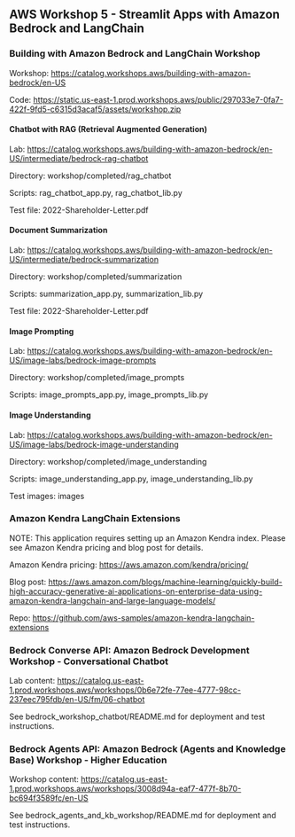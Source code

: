 ## AWS Workshop 5 - Streamlit Apps with Amazon Bedrock and LangChain

### Building with Amazon Bedrock and LangChain Workshop

Workshop: https://catalog.workshops.aws/building-with-amazon-bedrock/en-US

Code: https://static.us-east-1.prod.workshops.aws/public/297033e7-0fa7-422f-9fd5-c6315d3acaf5/assets/workshop.zip

#### Chatbot with RAG (Retrieval Augmented Generation)

Lab: https://catalog.workshops.aws/building-with-amazon-bedrock/en-US/intermediate/bedrock-rag-chatbot

Directory: workshop/completed/rag_chatbot

Scripts: rag_chatbot_app.py, rag_chatbot_lib.py

Test file: 2022-Shareholder-Letter.pdf

#### Document Summarization

Lab: https://catalog.workshops.aws/building-with-amazon-bedrock/en-US/intermediate/bedrock-summarization

Directory: workshop/completed/summarization

Scripts: summarization_app.py, summarization_lib.py

Test file: 2022-Shareholder-Letter.pdf

#### Image Prompting

Lab: https://catalog.workshops.aws/building-with-amazon-bedrock/en-US/image-labs/bedrock-image-prompts

Directory: workshop/completed/image_prompts

Scripts: image_prompts_app.py, image_prompts_lib.py

#### Image Understanding

Lab: https://catalog.workshops.aws/building-with-amazon-bedrock/en-US/image-labs/bedrock-image-understanding

Directory: workshop/completed/image_understanding

Scripts: image_understanding_app.py, image_understanding_lib.py

Test images: images

### Amazon Kendra LangChain Extensions

NOTE: This application requires setting up an Amazon Kendra index.  Please see Amazon Kendra pricing and blog post for details.

Amazon Kendra pricing: https://aws.amazon.com/kendra/pricing/

Blog post: https://aws.amazon.com/blogs/machine-learning/quickly-build-high-accuracy-generative-ai-applications-on-enterprise-data-using-amazon-kendra-langchain-and-large-language-models/

Repo: https://github.com/aws-samples/amazon-kendra-langchain-extensions

### Bedrock Converse API: Amazon Bedrock Development Workshop - Conversational Chatbot

Lab content: https://catalog.us-east-1.prod.workshops.aws/workshops/0b6e72fe-77ee-4777-98cc-237eec795fdb/en-US/fm/06-chatbot

See bedrock_workshop_chatbot/README.md for deployment and test instructions.

### Bedrock Agents API: Amazon Bedrock (Agents and Knowledge Base) Workshop - Higher Education

Workshop content: https://catalog.us-east-1.prod.workshops.aws/workshops/3008d94a-eaf7-477f-8b70-bc694f3589fc/en-US

See bedrock_agents_and_kb_workshop/README.md for deployment and test instructions.
